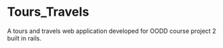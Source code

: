 # Tours_Travels
A tours and travels web application developed for OODD course project 2 built in rails.
